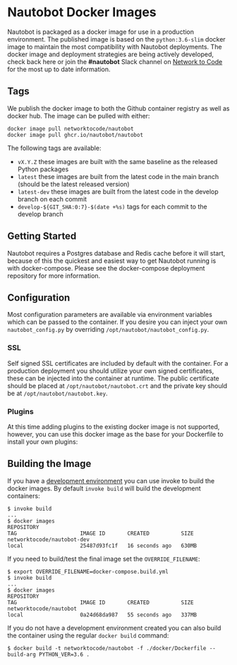 # Nautobot Docker Images

Nautobot is packaged as a docker image for use in a production environment.  The published image is based on the `python:3.6-slim` docker image to maintain the most compatibility with Nautobot deployments.  The docker image and deployment strategies are being actively developed, check back here or join the **#nautobot** Slack channel on [Network to Code](https://networktocode.slack.com) for the most up to date information.

## Tags

We publish the docker image to both the Github container registry as well as docker hub.  The image can be pulled with either:

```
docker image pull networktocode/nautobot
docker image pull ghcr.io/nautobot/nautobot
```

The following tags are available:

* `vX.Y.Z` these images are built with the same baseline as the released Python packages
* `latest` these images are built from the latest code in the main branch (should be the latest released version)
* `latest-dev` these images are built from the latest code in the develop branch on each commit
* `develop-${GIT_SHA:0:7}-$(date +%s)` tags for each commit to the develop branch

## Getting Started

Nautobot requires a Postgres database and Redis cache before it will start, because of this the quickest and easiest way to get Nautobot running is with docker-compose.  Please see the docker-compose deployment repository for more information.

## Configuration

Most configuration parameters are available via environment variables which can be passed to the container.  If you desire you can inject your own `nautobot_config.py` by overriding `/opt/nautobot/nautobot_config.py`.

### SSL

Self signed SSL certificates are included by default with the container.  For a production deployment you should utilize your own signed certificates, these can be injected into the container at runtime.  The public certificate should be placed at `/opt/nautobot/nautobot.crt` and the private key should be at `/opt/nautobot/nautobot.key`.

### Plugins

At this time adding plugins to the existing docker image is not supported, however, you can use this docker image as the base for your Dockerfile to install your own plugins:

## Building the Image

If you have a [development environment](/development/getting-started/#setting-up-your-development-environment) you can use invoke to build the docker images.  By default `invoke build` will build the development containers:

```
$ invoke build
...
$ docker images
REPOSITORY                                                                TAG                    IMAGE ID       CREATED          SIZE
networktocode/nautobot-dev                                                local                  25487d93fc1f   16 seconds ago   630MB
```

If you need to build/test the final image set the `OVERRIDE_FILENAME`:

```
$ export OVERRIDE_FILENAME=docker-compose.build.yml
$ invoke build
...
$ docker images
REPOSITORY                                                                TAG                    IMAGE ID       CREATED          SIZE
networktocode/nautobot                                                    local                  0a24d68da987   55 seconds ago   337MB
```

If you do not have a development environment created you can also build the container using the regular `docker build` command:

```
$ docker build -t networktocode/nautobot -f ./docker/Dockerfile --build-arg PYTHON_VER=3.6 .
```
